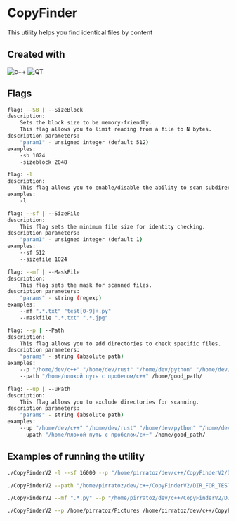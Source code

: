 # CopyFinder
This utility helps you find identical files by content

## Created with
![c++](https://img.shields.io/badge/C++-00599C?style=flat-square&logo=C%2B%2B&logoColor=white)
![QT](https://img.shields.io/badge/5.15.3-blue?style=flat&logo=qt&logoColor=white&labelColor=black)

## Flags
```sh
flag: --SB | --SizeBlock
description:
    Sets the block size to be memory-friendly.
    This flag allows you to limit reading from a file to N bytes.
description parameters:
    "param1" - unsigned integer (default 512)
examples:
    -sb 1024
    -sizeblock 2048
```
```sh
flag: -l
description:
    This flag allows you to enable/disable the ability to scan subdirectories.
examples:
    -l
```
```sh
flag: --sf | --SizeFile
description:
    This flag sets the minimum file size for identity checking.
description parameters:
    "param1" - unsigned integer (default 1)
examples:
    --sf 512
    --sizefile 1024
```
```sh
flag: --mf | --MaskFile
description:
    This flag sets the mask for scanned files.
description parameters:
    "params" - string (regexp)
examples:
    --mf ".*.txt" "test[0-9]+.py"
    --maskfile ".*.txt" ".*.jpg"
```
```sh
flag: --p | --Path
description:
    This flag allows you to add directories to check specific files.
description parameters:
    "params" - string (absolute path)
examples:
    --p "/home/dev/c++" "/home/dev/rust" "/home/dev/python" "/home/dev/asm"
    --path "/home/плохой путь с пробелом/c++" /home/good_path/
```
```sh
flag: --up | --uPath
description:
    This flag allows you to exclude directories for scanning.
description parameters:
    "params" - string (absolute path)
examples:
    --up "/home/dev/c++" "/home/dev/rust" "/home/dev/python" "/home/dev/asm"
    --upath "/home/плохой путь с пробелом/c++" /home/good_path/
```
## Examples of running the utility
```sh
./CopyFinderV2 -l --sf 16000 --p "/home/pirratoz/dev/c++/CopyFinderV2/DIR_FOR_TEST"
```
```sh
./CopyFinderV2 --path "/home/pirratoz/dev/c++/CopyFinderV2/DIR_FOR_TEST"
```
```sh
./CopyFinderV2 --mf ".*.py" --p "/home/pirratoz/dev/c++/CopyFinderV2/DIR_FOR_TEST"
```
```sh
./CopyFinderV2 --p /home/pirratoz/Pictures /home/pirratoz/dev/c++/CopyFinderV2/DIR_FOR_TEST --upath /home/pirratoz/dev/c++/CopyFinderV2/DIR_FOR_TEST/dir2 -l --sb 1024 --mf ".*.jpg"
```